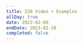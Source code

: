 ```yaml
---
title: 220 Video + Examples
allDay: true
date: 2023-02-09
endDate: 2023-02-10
completed: false
---
```

